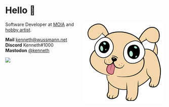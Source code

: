 # Hello :wave:

<img align="right" src="https://github.com/KennethWussmann/KennethWussmann/raw/master/laser-puppy.png" width="256" />

Software Developer at [MOIA](https://moia.io) and [hobby artist](https://www.artstation.com/ketrwu).

**Mail** kenneth@wussmann.net<br>
**Discord** Kenneth#1000<br>
**Mastodon** <a rel="me" href="https://fosstodon.org/@kenneth">@kenneth
</a>

![](https://github-readme-stats.vercel.app/api?username=KennethWussmann&show_icons=true&hide_border=true)
